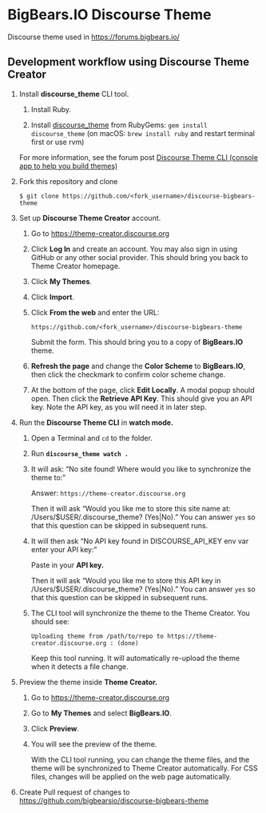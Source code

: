 # BigBears.IO Discourse Theme

Discourse theme used in https://forums.bigbears.io/

## Development workflow using Discourse Theme Creator

1. Install **discourse_theme** CLI tool.

   1. Install Ruby.

   2. Install [discourse_theme](https://github.com/discourse/discourse_theme)
      from RubyGems: `gem install discourse_theme` (on macOS: `brew install ruby` and restart terminal first or use rvm)

   For more information, see the forum post
   [Discourse Theme CLI (console app to help you build themes)](https://meta.discourse.org/t/discourse-theme-cli-console-app-to-help-you-build-themes/82950)

2. Fork this repository and clone

   ```sh-session
   $ git clone https://github.com/<fork_username>/discourse-bigbears-theme
   ```

3. Set up **Discourse Theme Creator** account.

   1. Go to https://theme-creator.discourse.org

   2. Click **Log In** and create an account. You may also sign in using GitHub
      or any other social provider. This should bring you back to Theme Creator
      homepage.

   3. Click **My Themes**.

   4. Click **Import**.

   5. Click **From the web** and enter the URL:

      ```
      https://github.com/<fork_username>/discourse-bigbears-theme
      ```

      Submit the form. This should bring you to a copy of **BigBears.IO** theme.

   6. **Refresh the page** and change the **Color Scheme** to **BigBears.IO**,
      then click the checkmark to confirm color scheme change.

   7. At the bottom of the page, click **Edit Locally**. A modal popup should
      open. Then click the **Retrieve API Key**. This should give you an API
      key. Note the API key, as you will need it in later step.

4. Run the **Discourse Theme CLI** in **watch mode.**

   1. Open a Terminal and `cd` to the folder.

   2. Run **`discourse_theme watch .`**

   3. It will ask: “No site found! Where would you like to synchronize the theme
      to:”

      Answer: `https://theme-creator.discourse.org`

      Then it will ask “Would you like me to store this site name at:
      /Users/$USER/.discourse_theme? (Yes|No).” You can answer `yes` so that
      this question can be skipped in subsequent runs.

   4. It will then ask “No API key found in DISCOURSE_API_KEY env var enter your
      API key:”

      Paste in your **API key.**

      Then it will ask “Would you like me to store this API key in
      /Users/$USER/.discourse_theme? (Yes|No).” You can answer `yes` so that
      this question can be skipped in subsequent runs.

   5. The CLI tool will synchronize the theme to the Theme Creator. You should
      see:

      ```
      Uploading theme from /path/to/repo to https://theme-creator.discourse.org : (done)
      ```

      Keep this tool running. It will automatically re-upload the theme when it
      detects a file change.

5. Preview the theme inside **Theme Creator.**

   1. Go to https://theme-creator.discourse.org

   2. Go to **My Themes** and select **BigBears.IO**.

   3. Click **Preview**.

   4. You will see the preview of the theme.

      With the CLI tool running, you can change the theme files, and the theme
      will be synchronized to Theme Creator automatically. For CSS files,
      changes will be applied on the web page automatically.
      
6. Create Pull request of changes to https://github.com/bigbearsio/discourse-bigbears-theme
